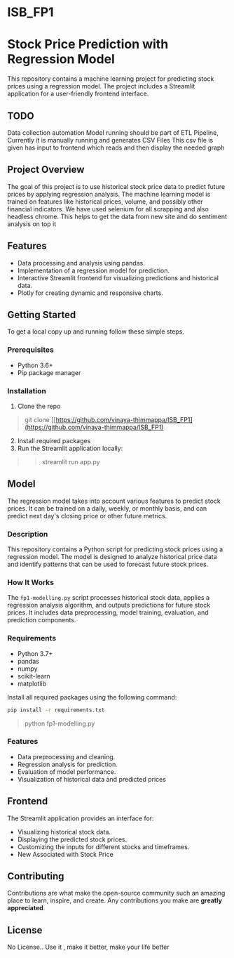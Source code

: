 # ISB_FP1
# Stock Price Prediction with Regression Model

This repository contains a machine learning project for predicting stock prices using a regression model. The project includes a Streamlit application for a user-friendly frontend interface.

## TODO
Data collection automation 
Model running should be part of ETL Pipeline, Currently it is manually running and generates CSV Files 
This csv file is given has input to frontend which reads and then display the needed graph 

## Project Overview

The goal of this project is to use historical stock price data to predict future prices by applying regression analysis. The machine learning model is trained on features like historical prices, volume, and possibly other financial indicators.
We have  used selenium for all scrapping and also headless chrome. This helps to get the data from new site and do  sentiment analysis on top it 

## Features

- Data processing and analysis using pandas.
- Implementation of a regression model for prediction.
- Interactive Streamlit frontend for visualizing predictions and historical data.
- Plotly for creating dynamic and responsive charts.

## Getting Started

To get a local copy up and running follow these simple steps.

### Prerequisites

- Python 3.6+
- Pip package manager

### Installation

1. Clone the repo
> git clone [[https://github.com/vinaya-thimmappa/ISB_FP1](https://github.com/vinaya-thimmappa/ISB_FP1) 
2. Install required packages
3. Run the Streamlit application locally:
> > streamlit run app.py

## Model

The regression model takes into account various features to predict stock prices. It can be trained on a daily, weekly, or monthly basis, and can predict next day's closing price or other future metrics.

### Description
This repository contains a Python script for predicting stock prices using a regression model. The model is designed to analyze historical price data and identify patterns that can be used to forecast future stock prices.

### How It Works
The `fp1-modelling.py` script processes historical stock data, applies a regression analysis algorithm, and outputs predictions for future stock prices. It includes data preprocessing, model training, evaluation, and prediction components.

### Requirements
- Python 3.7+
- pandas
- numpy
- scikit-learn
- matplotlib

Install all required packages using the following command:
```bash
pip install -r requirements.txt
```

> python fp1-modelling.py

### Features
- Data preprocessing and cleaning.
- Regression analysis for prediction.
- Evaluation of model performance.
- Visualization of historical data and predicted prices

## Frontend

The Streamlit application provides an interface for:

- Visualizing historical stock data.
- Displaying the predicted stock prices.
- Customizing the inputs for different stocks and timeframes.
- New Associated with Stock Price 


## Contributing

Contributions are what make the open-source community such an amazing place to learn, inspire, and create. Any contributions you make are **greatly appreciated**.

## License
No License.. Use it , make it better, make your life better 




